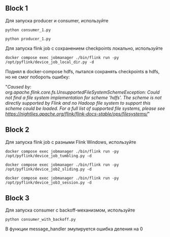 
## Block 1

Для запуска producer и consumer, используйте

`python consumer_1.py`

`python producer_1.py`

Для запуска flink job c сохранением checkpoints локально, используйте

`docker compose exec jobmanager ./bin/flink run -py /opt/pyflink/device_job_local_dir.py -d`

Поднял в docker-compose hdfs, пытался сохранять checkpoints в hdfs, но не смог побороть ошибку:

"*Caused by: org.apache.flink.core.fs.UnsupportedFileSystemSchemeException: Could not find a file system implementation for scheme 'hdfs'. The scheme is not directly supported by Flink and no Hadoop file system to support this scheme could be loaded. For a full list of supported file systems, please see https://nightlies.apache.org/flink/flink-docs-stable/ops/filesystems/*"

## Block 2

Для запуска flink job с разными Flink Windows, используйте

`docker compose exec jobmanager ./bin/flink run -py /opt/pyflink/device_job_tumbling.py -d`

`docker compose exec jobmanager ./bin/flink run -py /opt/pyflink/device_job2_sliding.py -d`

`docker compose exec jobmanager ./bin/flink run -py /opt/pyflink/device_job3_session.py -d`

## Block 3

Для запуска consumer c backoff-механизмом, используйте

`python consumer_with_backoff.py`

В функции message_handler эмулируется ошибка деления на 0
